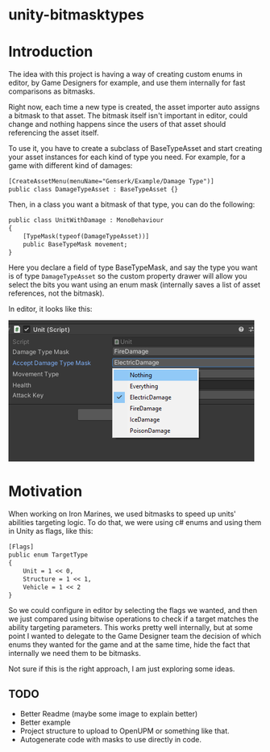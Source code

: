# unity-bitmasktypes

# Introduction

The idea with this project is having a way of creating custom enums in editor, by Game Designers for example, and use them internally for fast comparisons as bitmasks.


Right now, each time a new type is created, the asset importer auto assigns a bitmask to that asset. The bitmask itself isn't important in editor, could change and nothing happens since the users of that asset should referencing the asset itself. 

To use it, you have to create a subclass of BaseTypeAsset and start creating your asset instances for each kind of type you need. For example, for a game with different kind of damages:

```
[CreateAssetMenu(menuName="Gemserk/Example/Damage Type")]
public class DamageTypeAsset : BaseTypeAsset {}
```

Then, in a class you want a bitmask of that type, you can do the following:

```
public class UnitWithDamage : MonoBehaviour
{
    [TypeMask(typeof(DamageTypeAsset))]
    public BaseTypeMask movement;
}
```

Here you declare a field of type BaseTypeMask, and say the type you want is of type `DamageTypeAsset` so the custom property drawer will allow you select the bits you want using an enum mask (internally saves a list of asset references, not the bitmask).

In editor, it looks like this:


![An example of how it looks in the editor](images/example1.png?raw=true "Example1")

# Motivation

When working on Iron Marines, we used bitmasks to speed up units' abilities targeting logic. To do that, we were using c# enums and using them in Unity as flags, like this:

```
[Flags]
public enum TargetType
{
    Unit = 1 << 0,
    Structure = 1 << 1,
    Vehicle = 1 << 2
}
```

So we could configure in editor by selecting the flags we wanted, and then we just compared using bitwise operations to check if a target matches the ability targeting parameters. This works pretty well internally, but at some point I wanted to delegate to the Game Designer team the decision of which enums they wanted for the game and at the same time, hide the fact that internally we need them to be bitmasks. 

Not sure if this is the right approach, I am just exploring some ideas.

## TODO

* Better Readme (maybe some image to explain better)
* Better example
* Project structure to upload to OpenUPM or something like that.
* Autogenerate code with masks to use directly in code.